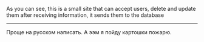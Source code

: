  As you can see, this is a small site that can accept users,
delete and update them after
receiving information, it sends them to the database
___
Проще на русском написать.
А ээм я пойду картошки пожарю.
